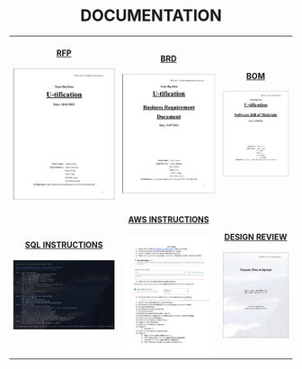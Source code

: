 <h1 align="center">DOCUMENTATION</h1>
<table>
  <tr>
    <td>
      <!-- RFP -->
      <h4 align="center">
        <a href="https://github.com/JosephArmas/side-quest/tree/main/documentation/utification/RFP">RFP
        </a>
      </h4>
       <a href="https://github.com/JosephArmas/side-quest/blob/main/documentation/utification/RFP/CECS491A-RFPv6.pdf"> 
        <img src="https://github.com/JosephArmas/side-quest/blob/main/documentation/.assets/rfp_preview.png">
      </a> 
    </td>
    <td>
      <!-- BRD -->
      <h4 align="center">
        <a href="https://github.com/JosephArmas/side-quest/tree/main/documentation/utification/BRD">BRD
        </a>
      </h4>
      <a href="https://github.com/JosephArmas/side-quest/blob/main/documentation/utification/BRD/CECS491A-BRD%20V8.pdf"> 
        <img src="https://github.com/JosephArmas/side-quest/blob/main/documentation/.assets/brd_preview.png">
      </a> 
    </td>
    <td>
      <!-- BOM -->
      <h4 align="center">
        <a href="https://github.com/JosephArmas/side-quest/tree/main/documentation/utification/bill%20of%20materials">BOM
        </a>
      </h4>
      <a href="https://github.com/JosephArmas/side-quest/blob/main/documentation/utification/bill%20of%20materials/Software%20Bill%20of%20Materials%20v2.pdf"> 
        <img src="https://github.com/JosephArmas/side-quest/blob/main/documentation/.assets/bom_preview.png">
      </a> 
    </td>
  </tr>
  <tr>
    <td>
      <!-- SQL -->
      <h4 align="center">
        <a href="https://github.com/JosephArmas/side-quest/tree/main/documentation/utification/SQL%20Instructions">SQL INSTRUCTIONS
        </a>
      </h4>
      <a href="https://github.com/JosephArmas/side-quest/blob/main/documentation/utification/SQL%20Instructions/README.txt"> 
        <img src="https://github.com/JosephArmas/side-quest/blob/main/documentation/.assets/sql_preview.png">
      </a> 
    </td>
    <td>
      <!-- AWS -->
      <h4 align="center">
        <a href="https://github.com/JosephArmas/side-quest/blob/main/documentation/utification/aws/AWS%20Setup.pdf">AWS INSTRUCTIONS
        </a>
      </h4>
      <a href="https://github.com/JosephArmas/side-quest/blob/main/documentation/utification/aws/AWS%20Setup.pdf"> 
        <img src="https://github.com/JosephArmas/side-quest/blob/main/documentation/utification/aws/AWS%20Setup.pdf">
      </a> 
    </td>
    <td>
      <!-- Design Review -->
      <h4 align="center">
        <a href="https://github.com/JosephArmas/side-quest/blob/main/documentation/utification/design%20review/Picture%20Upload%20Peer%20Review.pdf">DESIGN REVIEW
        </a>
      </h4>
      <a href="https://github.com/JosephArmas/side-quest/blob/main/documentation/utification/design%20review/Picture%20Upload%20Peer%20Review.pdf"> 
        <img src="https://github.com/JosephArmas/side-quest/blob/main/documentation/.assets/design_review_preview.png">
      </a> 
    </td>
  </tr>  
</table>
